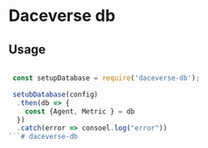 # Daceverse db 

## Usage
``` js

 const setupDatabase = require('daceverse-db');

 setubDatabase(config)
  .then(db => {
    const {Agent, Metric } = db
  })
  .catch(error => consoel.log("error"))
```# daceverse-db

